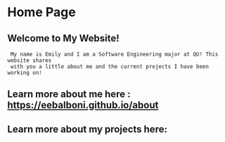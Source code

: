 # Home Page

## Welcome to My Website!
     My name is Emily and I am a Software Engineering major at QU! This website shares
     with you a little about me and the current projects I have been working on!

## Learn more about me here : https://eebalboni.github.io/about
##  Learn more about my projects here: 




